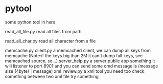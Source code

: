 pytool
======

some python tool in here

read_all_file.py read all files from path

read_all_char.py read all character from a file

memcache.py client.py a memcached client, we can dump all keys from memcache
			(Note:if the keys big than 2M it can't dump full keys, see memcached source, so...)
server_help.py a server public app something it will listener to port 8901 and you can send some cmd
	message is (message size (4byte) | message)
xml_review.py a xml tool you need too check something between two xml file try something

